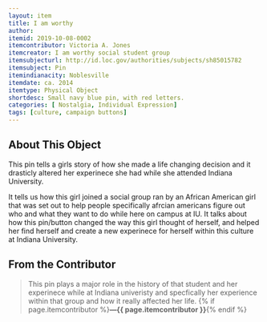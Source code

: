 ```yaml
---
layout: item
title: I am worthy
author: 
itemid: 2019-10-08-0002
itemcontributor: Victoria A. Jones
itemcreator: I am worthy social student group
itemsubjecturl: http://id.loc.gov/authorities/subjects/sh85015782
itemsubject: Pin 
itemindianacity: Noblesville
itemdate: ca. 2014
itemtype: Physical Object
shortdesc: Small navy blue pin, with red letters.   
categories: [ Nostalgia, Individual Expression]
tags: [culture, campaign buttons]
---
```


## About This Object

This pin tells a girls story of how she made a life changing decision and it drasticly altered her experinece she had while she attended Indiana University. 

It tells us how this girl joined a social group ran by an African American girl that was set out to help people specifically afrcian americans figure out who and what they want to do while here on campus at IU.  It talks about how this pin/button changed the way this girl thought of herself, and helped her find herself and create a new experinece for herself within this culture at Indiana University.

## From the Contributor

>This pin plays a major role in the history of that student and her experinece while at Indiana univeristy and specfically her experience within that group and how it really affected her life. {% if page.itemcontributor %}**—{{ page.itemcontributor }}**{% endif %}